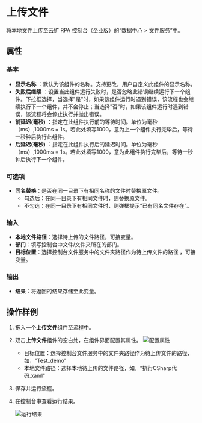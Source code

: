 # 上传文件

将本地文件上传至云扩 RPA 控制台（企业版）的“数据中心 > 文件服务”中。

## 属性

### 基本

- **显示名称** ：默认为该组件的名称。支持更改，用户自定义此组件的显示名称。
- **失败后继续** ：设置当此组件运行失败时，是否忽略此错误继续运行下一个组件。下拉框选择，当选择"是"时，如果该组件运行时遇到错误，该流程也会继续执行下一个组件，并不会停止；当选择"否"时，如果该组件运行时遇到错误，该流程将会停止执行并抛出错误。
- **前延迟(毫秒)** ：指定在此组件执行前的等待时间。单位为毫秒（ms）,1000ms = 1s。若此处填写1000，意为上一个组件执行完毕后，等待一秒钟后执行此组件。
- **后延迟(毫秒)** ：指定在此组件执行后的延迟时间。单位为毫秒（ms）,1000ms = 1s。若此处填写1000，意为此组件执行完毕后，等待一秒钟后执行下一个组件。

### 可选项

- **同名替换**：是否在同一目录下有相同名称的文件时替换原文件。
    - 勾选后：在同一目录下有相同文件时，则替换原文件。
    - 不勾选：在同一目录下有相同文件时，则弹框提示“已有同名文件存在”。

### 输入

- **本地文件路径**：选择待上传的文件路径，可接变量。
- **部门**：填写控制台中文件/文件夹所在的部门。
- **目标位置**：选择控制台文件服务中的文件夹路径作为待上传文件的路径 ，可接变量。

### 输出

- **结果**：将返回的结果存储至此变量。

## 操作样例

1. 拖入一个**上传文件**组件至流程中。
2. 双击**上传文件**组件的空白处，在组件界面配置其属性。
   ![配置属性](https://docimages.blob.core.chinacloudapi.cn/images/Activities/uploadfile20210105.png)
   
   - 目标位置：选择控制台文件服务中的文件夹路径作为待上传文件的路径，如，"Test_demo"
   - 本地文件路径：选择本地待上传的文件路径，如，"执行CSharp代码.xaml"
3. 保存并运行流程。
4. 在控制台中查看运行结果。

   ![运行结果](https://docimages.blob.core.chinacloudapi.cn/images/Activities/consolefile20210105.png)